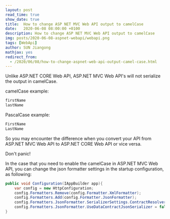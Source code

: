 ```yaml
---
layout: post
read_time: true
show_date: true
title:  How to change ASP NET MVC Web API output to camelCase
date:   2020-06-08 08:00:00 +0100
description: How to change ASP NET MVC Web API output to camelCase
img: posts/2020-06-08-aspnet-webapi/webapi.png
tags: [WebApi]
author: SUN Jiangong
mathjax: yes
redirect_from:
  - /2020/06/08/how-to-change-aspnet-web-api-output-camel-case.html
---
```


Unlike ASP.NET CORE Web API, ASP.NET MVC Web API's will not serialize the output in camelCase.

camelCase example: 

```csharp
firstName
lastName
```

PascalCase example:

```csharp
FirstName
LastName
```

<!--more-->

So you may encounter the difference when you convert your API from ASP.NET MVC Web API to ASP.NET CORE Web API or vice versa.

Don't panic!

In the case that you need to enable the camelCase in ASP.NET MVC Web API, you can change the json formatter settings in the startup configuration, as following:

```csharp
public void Configuration(IAppBuilder app){
    var config = new HttpConfiguration;
    config.Formatters.Remove(config.Formatter.XmlFormatter);
    config.Formatters.Add(config.Formatter.JsonFormatter);
    config.Formatters.JsonFormatter.SerializerSettings.ContractResolver = new CamelCasePropertyNamesContractResolver();
    config.Formatters.JsonFormatter.UseDataContractJsonSerializer = false;
}
```

